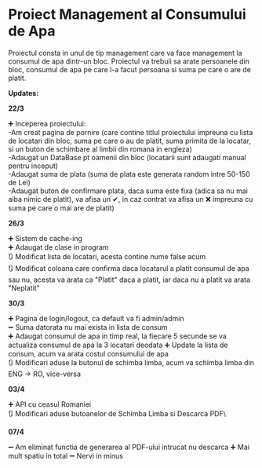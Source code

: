 # Proiect Management al Consumului de Apa
Proiectul consta in unul de tip management care va face management la consumul de apa dintr-un bloc.
Proiectul va trebuii sa arate persoanele din bloc, consumul de apa pe care l-a facut persoana si suma pe care o are de platit.

<b> Updates: </b>

<b> 22/3 </b>

➕ Inceperea proiectului:\
    -Am creat pagina de pornire (care contine titlul proiectului impreuna cu lista de locatari din bloc, suma pe care o au de platit, suma primita de la locatar,
     si un buton de schimbare al limbii din romana in engleza)\
    -Adaugat un DataBase pt oamenii din bloc (locatarii sunt adaugati manual pentru inceput)\
    -Adaugat suma de plata (suma de plata este generata random intre 50-150 de Lei)\
    -Adaugat buton de confirmare plata, daca suma este fixa (adica sa nu mai aiba nimic de platit), va afisa un ✔, in caz contrat va afisa un ❌ impreuna cu suma pe care o mai are de platit)

<b> 26/3 </b>

➕ Sistem de cache-ing\
➕ Adaugat de clase in program\
🔃 Modificat lista de locatari, acesta contine nume false acum\
🔃 Modificat coloana care confirma daca locatarul a platit consumul de apa sau nu, acesta va arata ca "Platit" daca a platit, iar daca nu a platit va arata "Neplatit"

<b> 30/3 </b>

➕ Pagina de login/logout, ca default va fi admin/admin\
➖ Suma datorata nu mai exista in lista de consum\
➕ Adaugat consumul de apa in timp real, la fiecare 5 secunde se va actualiza consumul de apa la 3 locatari deodata
➕ Update la lista de consum, acum va arata costul consumului de apa\
🔃 Modificari aduse la butonul de schimba limba, acum va schimba limba din ENG -> RO, vice-versa

<b> 03/4 </b>

➕ API cu ceasul Romaniei\
🔃 Modificari aduse butoanelor de Schimba Limba si Descarca PDF\

<b> 07/4 </b>

➖ Am eliminat functia de generarea al PDF-ului intrucat nu descarca
➕ Mai mult spatiu in total
➖ Nervi in minus
